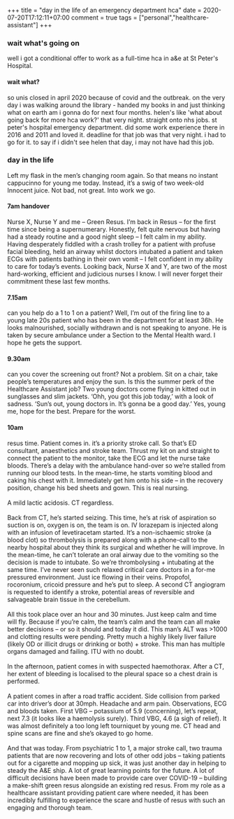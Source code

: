 +++
title = "day in the life of an emergency department hca"
date = 2020-07-20T17:12:11+07:00
comment = true
tags = ["personal","healthcare-assistant"]
+++

### wait what's going on
well i got a conditional offer to work as a full-time hca in a&e at St Peter's Hospital.

#### wait what?
so unis closed in april 2020 because of covid and the outbreak. on the very day i was walking around the library - handed my books in and just thinking what on earth am i gonna do for next four months. helen's like 'what about going back for more hca work?' that very night. straight onto nhs jobs. st peter's hospital emergency department. did some work experience there in 2016 and 2011 and loved it. deadline for that job was that very night. i had to go for it. to say if i didn't see helen that day, i may not have had this job.

### day in the life
Left my flask in the men’s changing room again. So that means no instant cappucinno for young me today. Instead, it’s a swig of two week-old Innocent juice. Not bad, not great. Into work we go.

#### 7am handover
Nurse X, Nurse Y and me – Green Resus. I’m back in Resus – for the first time since being a supernumerary. Honestly, felt quite nervous but having had a steady routine and a good night sleep – I felt calm in my ability. Having desperately fiddled with a crash trolley for a patient with profuse facial bleeding, held an airway whilst doctors intubated a patient and taken ECGs with patients bathing in their own vomit – I felt confident in my ability to care for today’s events. Looking back, Nurse X and Y, are two of the most hard-working, efficient and judicious nurses I know. I will never forget their commitment these last few months.

#### 7.15am
can you help do a 1 to 1 on a patient? Well, I’m out of the firing line to a young late 20s patient who has been in the department for at least 36h. He looks malnourished, socially withdrawn and is not speaking to anyone. He is taken by secure ambulance under a Section to the Mental Health ward. I hope he gets the support.

#### 9.30am
can you cover the screening out front? Not a problem. Sit on a chair, take people’s temperatures and enjoy the sun. Is this the summer perk of the Healthcare Assistant job? Two young doctors come flying in kitted out in sunglasses and slim jackets. ‘Ohh, you got this job today,’ with a look of sadness. ‘Sun’s out, young doctors in. It’s gonna be a good day.’ Yes, young me, hope for the best. Prepare for the worst.

#### 10am
resus time. Patient comes in. it’s a priority stroke call. So that’s ED consultant, anaesthetics and stroke team. Thrust my kit on and straight to connect the patient to the monitor, take the ECG and let the nurse take bloods. There’s a delay with the ambulance hand-over so we’re stalled from running our blood tests. In the mean-time, he starts vomiting blood and caking his chest with it. Immediately get him onto his side – in the recovery position, change his bed sheets and gown. This is real nursing.
\
\
A mild lactic acidosis. CT regardless.
\
\
Back from CT, he’s started seizing. This time, he’s at risk of aspiration so suction is on, oxygen is on, the team is on. IV lorazepam is injected along with an infusion of levetiracetam started. It’s a non-ischaemic stroke (a blood clot) so thrombolysis is prepared along with a phone-call to the nearby hospital about they think its surgical and whether he will improve. In the mean-time, he can’t tolerate an oral airway due to the vomiting so the decision is made to intubate. So we’re thrombolysing + intubating at the same time. I’ve never seen such relaxed critical care doctors in a for-me pressured environment. Just ice flowing in their veins. Propofol, rocoronium, cricoid pressure and he’s put to sleep. A second CT angiogram is requested to identify a stroke, potential areas of reversible and salvageable brain tissue in the cerebellum.
\
\
All this took place over an hour and 30 minutes. Just keep calm and time will fly. Because if you’re calm, the team’s calm and the team can all make better decisions – or so it should and today it did. This man’s ALT was >1000 and clotting results were pending. Pretty much a highly likely liver failure (likely OD or illicit drugs or drinking or both) + stroke. This man has multiple organs damaged and failing. ITU with no doubt.
\
\
In the afternoon, patient comes in with suspected haemothorax. After a CT, her extent of bleeding is localised to the pleural space so a chest drain is performed.
\
\
A patient comes in after a road traffic accident. Side collision from parked car into driver’s door at 30mph. Headache and arm pain. Observations, ECG and bloods taken. First VBG – potassium of 5.9 (concerning), let’s repeat, next 7.3 (it looks like a haemolysis surely). Third VBG, 4.6 (a sigh of relief). It was almost definitely a too long left tourniquet by young me. CT head and spine scans are fine and she’s okayed to go home.
\
\
And that was today. From psychiatric 1 to 1, a major stroke call, two trauma patients that are now recovering and lots of other odd jobs – taking patients out for a cigarette and mopping up sick, it was just another day in helping to steady the A&E ship. A lot of great learning points for the future. A lot of difficult decisions have been made to provide care over COVID-19 – building a make-shift green resus alongside an existing red resus. From my role as a healthcare assistant providing patient care where needed, it has been incredibly fulfilling to experience the scare and hustle of resus with such an engaging and thorough team.